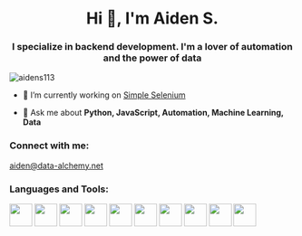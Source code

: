 <h1 align="center">Hi 👋, I'm Aiden S.</h1>
<h3 align="center">I specialize in backend development. I'm a lover of automation and the power of data</h3>

<p align="left"> <img src="https://komarev.com/ghpvc/?username=aidens113&label=Profile%20views&color=0e75b6&style=flat" alt="aidens113" /> </p>

<!--<p align="left"> <a href="https://github.com/ryo-ma/github-profile-trophy"><img src="https://github-profile-trophy.vercel.app/?username=aidens113" alt="aidens113" /></a> </p>-->

- 🔭 I’m currently working on [Simple Selenium](https://github.com/aidens113/simpleSeleniumWrapper)

- 💬 Ask me about **Python, JavaScript, Automation, Machine Learning, Data**

<h3 align="left">Connect with me:</h3>
<p align="left">
  <a href="mailto:aiden@data-alchemy.net">aiden@data-alchemy.net</a>
</p>

<h3 align="left">Languages and Tools:</h3>
<p align="left"> 
  <img width=40 height=40 src="https://data-alchemy.net/githubimgs/scikitlearn.png">
  <img width=40 height=40 src="https://data-alchemy.net/githubimgs/scikitlearn.png">
  <img width=40 height=40 src="https://data-alchemy.net/githubimgs/scikitlearn.png">
  <img width=40 height=40 src="https://data-alchemy.net/githubimgs/scikitlearn.png">
  <img width=40 height=40 src="https://data-alchemy.net/githubimgs/scikitlearn.png">
  <img width=40 height=40 src="https://data-alchemy.net/githubimgs/scikitlearn.png">
  <img width=40 height=40 src="https://data-alchemy.net/githubimgs/scikitlearn.png">
  <img width=40 height=40 src="https://data-alchemy.net/githubimgs/gcloud.png">
  <img width=40 height=40 src="https://data-alchemy.net/githubimgs/arduino.png">
  <img width=40 height=40 src="https://data-alchemy.net/githubimgs/scikitlearn.png">
</p>
